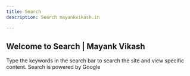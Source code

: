 ```yaml
---
title: Search 
description: Search mayankvikash.in

--- 
```


## Welcome to Search | Mayank Vikash 

Type the keywords in the search bar to search the site and view specific content.
Search is powered by Google

<script async src="https://cse.google.com/cse.js?cx=e354a11b530434861">
</script>
<div class="gcse-search"></div>
